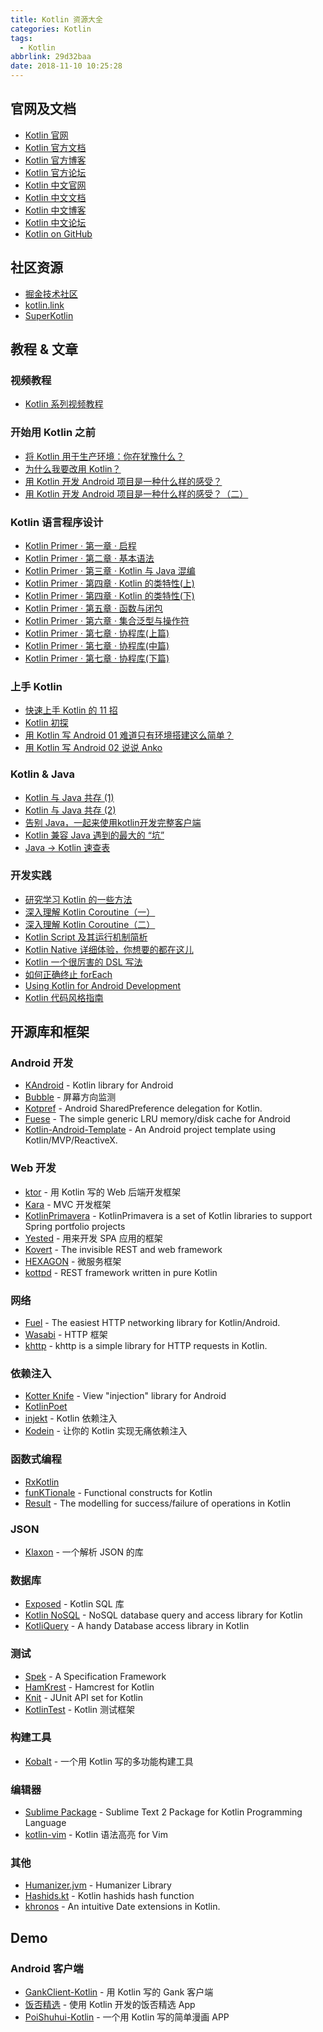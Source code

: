 ```yaml
---
title: Kotlin 资源大全
categories: Kotlin
tags:
  - Kotlin
abbrlink: 29d32baa
date: 2018-11-10 10:25:28
---
```


## 官网及文档 ##
 - [Kotlin 官网](https://kotlinlang.org/)
 - [Kotlin 官方文档](https://kotlinlang.org/docs/reference/)
 - [Kotlin 官方博客](https://blog.jetbrains.com/kotlin/)
 - [Kotlin 官方论坛](https://discuss.kotlinlang.org/)
 - [Kotlin 中文官网](https://www.kotlincn.net/)
 - [Kotlin 中文文档](https://www.kotlincn.net/docs/reference/)
 - [Kotlin 中文博客](https://www.kotliner.cn/)
 - [Kotlin 中文论坛](https://discuss.kotliner.cn/)
 - [Kotlin on GitHub](https://github.com/JetBrains/kotlin)

## 社区资源 ##
 - [掘金技术社区](https://juejin.im/tag/Kotlin)
 - [kotlin.link](https://kotlin.link/)
 - [SuperKotlin](https://superkotlin.com/)

## 教程 & 文章 ##
### 视频教程 ###
 - [Kotlin 系列视频教程](https://github.com/enbandari/Kotlin-Tutorials)

### 开始用 Kotlin 之前 ###
 - [将 Kotlin 用于生产环境：你在犹豫什么？](https://www.jianshu.com/p/272d3260dbf5)
 - [为什么我要改用 Kotlin？](https://droidyue.com/blog/2017/05/18/why-do-i-turn-to-kotlin/)
 - [用 Kotlin 开发 Android 项目是一种什么样的感受？](https://www.jianshu.com/p/8a1fce6fa93a)
 - [用 Kotlin 开发 Android 项目是一种什么样的感受？（二）](https://www.jianshu.com/p/b444aea1b038)

### Kotlin 语言程序设计 ###
 - [Kotlin Primer · 第一章 · 启程](https://kymjs.com/code/2017/02/03/01/)
 - [Kotlin Primer · 第二章 · 基本语法](https://kymjs.com/code/2017/02/04/01/)
 - [Kotlin Primer · 第三章 · Kotlin 与 Java 混编](https://kymjs.com/code/2017/02/07/01/)
 - [Kotlin Primer · 第四章 · Kotlin 的类特性(上)](https://kymjs.com/code/2017/02/12/01/)
 - [Kotlin Primer · 第四章 · Kotlin 的类特性(下)](https://kymjs.com/code/2017/02/26/01/)
 - [Kotlin Primer · 第五章 · 函数与闭包](https://kymjs.com/code/2017/04/09/01/)
 - [Kotlin Primer · 第六章 · 集合泛型与操作符](https://kymjs.com/code/2017/06/06/01/)
 - [Kotlin Primer · 第七章 · 协程库(上篇)](https://kymjs.com/code/2017/11/24/01/)
 - [Kotlin Primer · 第七章 · 协程库(中篇)](https://kymjs.com/code/2017/11/06/01/)
 - [Kotlin Primer · 第七章 · 协程库(下篇)](https://kymjs.com/code/2017/11/24/01/)

### 上手 Kotlin ###
 - [快速上手 Kotlin 的 11 招](https://mp.weixin.qq.com/s?__biz=MzIzMTYzOTYzNA==&mid=2247483899&idx=2&sn=76f84bf0ca00ab11f5c7d75d72cee731)
 - [Kotlin 初探](https://juejin.im/post/59006ef95c497d00581a8d7c)
 - [用 Kotlin 写 Android 01 难道只有环境搭建这么简单？](https://mp.weixin.qq.com/s?__biz=MzIzMTYzOTYzNA==&mid=2247483805&idx=1&sn=6382e2a758f4c50c0a31a3d36ccb81e7)
 - [用 Kotlin 写 Android 02 说说 Anko](https://mp.weixin.qq.com/s?__biz=MzIzMTYzOTYzNA==&mid=2247483864&idx=1&sn=c7211842f5f28cb506841f5e50307d0f)

### Kotlin & Java ###
 - [Kotlin 与 Java 共存 (1)](https://mp.weixin.qq.com/s/MzIzMTYzOTYzNA)
 - [Kotlin 与 Java 共存 (2)](https://mp.weixin.qq.com/s/kefHfwlTiUCQamdJXkL79g)
 - [告别 Java，一起来使用kotlin开发完整客户端](https://juejin.im/post/583b042461ff4b007ecf00ff)
 - [Kotlin 兼容 Java 遇到的最大的 “坑”](https://mp.weixin.qq.com/s?__biz=MzIzMTYzOTYzNA==&mid=2247483911&idx=1&sn=3b0ebe8ea294429b8aa4974a70e6138b)
 - [Java -> Kotlin 速查表](https://github.com/MindorksOpenSource/from-java-to-kotlin)

### 开发实践 ###
 - [研究学习 Kotlin 的一些方法](https://droidyue.com/blog/2017/05/08/how-to-study-kotlin/)
 - [深入理解 Kotlin Coroutine（一）](https://mp.weixin.qq.com/s?__biz=MzIzMTYzOTYzNA==&mid=2247483875&idx=1&sn=b1b565f651ee1221d4bda19ab12009ce)
 - [深入理解 Kotlin Coroutine（二）](https://mp.weixin.qq.com/s?__biz=MzIzMTYzOTYzNA==&mid=2247483878&idx=1&sn=710189e6e22a13fc7d1ea67bc2dd9270)
 - [Kotlin Script 及其运行机制简析](https://mp.weixin.qq.com/s?__biz=MzIzMTYzOTYzNA==&mid=2247483899&idx=1&sn=7d24a9aecb00c80c9c6165b48660394c)
 - [Kotlin Native 详细体验，你想要的都在这儿](https://mp.weixin.qq.com/s/KP8gXSE4iH-FWk7d2C49fA)
 - [Kotlin 一个很厉害的 DSL 写法](https://enbandari.github.io/2017/05/22/2017-5-11-KotlinDSL2/)
 - [如何正确终止 forEach](https://juejin.im/post/58fd31dd8d6d8100589813bf)
 - [Using Kotlin for Android Development](http://itangqi.me/2017/03/28/using-kotlin-for-android-development/)
 - [Kotlin 代码风格指南](https://github.com/raywenderlich/kotlin-style-guide)

## 开源库和框架 ##
### Android 开发 ###
 - [KAndroid](https://github.com/pawegio/KAndroid) - Kotlin library for Android
 - [Bubble](https://github.com/TouK/bubble) - 屏幕方向监测
 - [Kotpref](https://github.com/chibatching/Kotpref) - Android SharedPreference delegation for Kotlin.
 - [Fuese](https://github.com/kittinunf/Fuse) - The simple generic LRU memory/disk cache for Android
 - [Kotlin-Android-Template](https://github.com/nekocode/Kotlin-Android-Template) - An Android project template using Kotlin/MVP/ReactiveX.

### Web 开发 ###
 - [ktor](https://github.com/Kotlin/ktor) - 用 Kotlin 写的 Web 后端开发框架
 - [Kara](http://karaframework.com/) - MVC 开发框架
 - [KotlinPrimavera](https://github.com/MarioAriasC/KotlinPrimavera) - KotlinPrimavera is a set of Kotlin libraries to support Spring portfolio projects
 - [Yested](https://github.com/jean79/yested) - 用来开发 SPA 应用的框架
 - [Kovert](https://github.com/kohesive/kovert) - The invisible REST and web framework
 - [HEXAGON](https://github.com/jaguililla/hexagon) - 微服务框架
 - [kottpd](https://github.com/gimlet2/kottpd) - REST framework written in pure Kotlin

### 网络 ###
 - [Fuel](https://github.com/kittinunf/Fuel) - The easiest HTTP networking library for Kotlin/Android.
 - [Wasabi](https://github.com/wasabifx/wasabi) - HTTP 框架
 - [khttp](https://github.com/jkcclemens/khttp) - khttp is a simple library for HTTP requests in Kotlin.

### 依赖注入 ###
 - [Kotter Knife](https://github.com/JakeWharton/kotterknife) - View "injection" library for Android
 - [KotlinPoet](https://github.com/square/kotlinpoet)
 - [injekt](https://github.com/kohesive/injekt) - Kotlin 依赖注入
 - [Kodein](https://github.com/SalomonBrys/Kodein) - 让你的 Kotlin 实现无痛依赖注入

### 函数式编程 ###
 - [RxKotlin](https://github.com/ReactiveX/RxKotlin)
 - [funKTionale](https://github.com/MarioAriasC/funKTionale) - Functional constructs for Kotlin
 - [Result](https://github.com/kittinunf/Result) - The modelling for success/failure of operations in Kotlin

### JSON ###
 - [Klaxon](https://github.com/cbeust/klaxon) - 一个解析 JSON 的库

### 数据库 ###
 - [Exposed](https://github.com/JetBrains/Exposed) - Kotlin SQL 库
 - [Kotlin NoSQL](https://github.com/cheptsov/kotlin-nosql) - NoSQL database query and access library for Kotlin
 - [KotliQuery](https://github.com/seratch/kotliquery) - A handy Database access library in Kotlin

### 测试 ###
 - [Spek](http://spekframework.org/) - 	A Specification Framework
 - [HamKrest](https://github.com/npryce/hamkrest) - Hamcrest for Kotlin
 - [Knit](https://github.com/ntaro/knit) - JUnit API set for Kotlin
 - [KotlinTest](https://github.com/kotlintest/kotlintest) - Kotlin 测试框架

### 构建工具 ###
 - [Kobalt](http://beust.com/kobalt/home/index.html) - 一个用 Kotlin 写的多功能构建工具

### 编辑器 ###
 - [Sublime Package](https://github.com/vkostyukov/kotlin-sublime-package) - Sublime Text 2 Package for Kotlin Programming Language
 - [kotlin-vim](https://github.com/udalov/kotlin-vim) - Kotlin 语法高亮 for Vim

### 其他 ###
 - [Humanizer.jvm](https://github.com/MehdiK/Humanizer.jvm) - Humanizer Library
 - [Hashids.kt](https://github.com/leprosus/kotlin-hashids) - Kotlin hashids hash function
 - [khronos](https://github.com/hotchemi/khronos) - An intuitive Date extensions in Kotlin.


## Demo ##
### Android 客户端 ###
 - [GankClient-Kotlin](https://github.com/githubwing/GankClient-Kotlin) - 用 Kotlin 写的 Gank 客户端
 - [饭否精选](https://github.com/TonnyL/FanfouHandpick) - 使用 Kotlin 开发的饭否精选 App
 - [PoiShuhui-Kotlin](https://github.com/wuapnjie/PoiShuhui-Kotlin) - 一个用 Kotlin 写的简单漫画 APP

